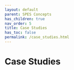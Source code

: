 ```yaml
---
layout: default
parent: SPES Concepts
has_children: true
nav_order: 5
title: Case Studies
has_toc: false
permalink: /case_studies.html
---
```

# Case Studies
